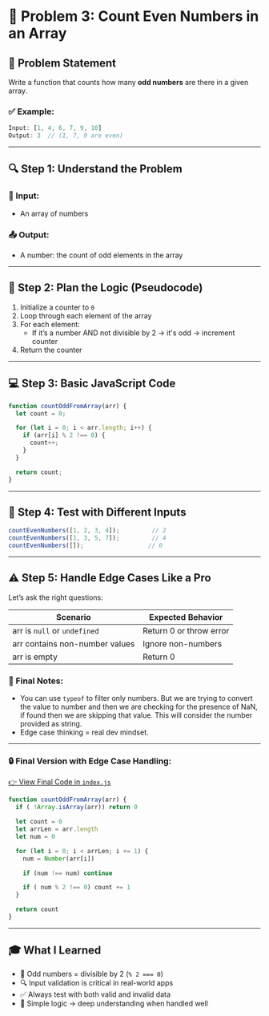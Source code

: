 # 🚀 Problem 3: Count Even Numbers in an Array

## 📝 Problem Statement  
Write a function that counts how many **odd numbers** are there in a given array.

### ✅ Example:
```js
Input: [1, 4, 6, 7, 9, 10]  
Output: 3  // (1, 7, 9 are even)
```

---

## 🔍 Step 1: Understand the Problem

### 🧾 Input:
- An array of numbers

### 📤 Output:
- A number: the count of odd elements in the array

---

## 🧱 Step 2: Plan the Logic (Pseudocode)

1. Initialize a counter to `0`
2. Loop through each element of the array
3. For each element:
   - If it’s a number AND not divisible by 2 → it's odd → increment counter
4. Return the counter

---

## 💻 Step 3: Basic JavaScript Code

```js
function countOddFromArray(arr) {
  let count = 0;

  for (let i = 0; i < arr.length; i++) {
    if (arr[i] % 2 !== 0) {
      count++;
    }
  }

  return count;
}
```

---

## 🧪 Step 4: Test with Different Inputs

```js
countEvenNumbers([1, 2, 3, 4]);         // 2
countEvenNumbers([1, 3, 5, 7]);         // 4
countEvenNumbers([]);                  // 0
```

---

## ⚠️ Step 5: Handle Edge Cases Like a Pro

Let’s ask the right questions:

| Scenario                         | Expected Behavior             |
|----------------------------------|--------------------------------|
| arr is `null` or `undefined`     | Return 0 or throw error        |
| arr contains non-number values   | Ignore non-numbers             |
| arr is empty                     | Return 0                       |

### 🧠 Final Notes:
- You can use `typeof` to filter only numbers. But we are trying to convert the value to number and then we are checking for the presence of NaN, if found then we are skipping that value. This will consider the number provided as string.
- Edge case thinking = real dev mindset.

---

### 🔒 Final Version with Edge Case Handling:
[👉 View Final Code in `index.js`](./index.js)

```js
function countOddFromArray(arr) {
  if ( !Array.isArray(arr)) return 0

  let count = 0
  let arrLen = arr.length
  let num = 0

  for (let i = 0; i < arrLen; i += 1) {
    num = Number(arr[i])

    if (num !== num) continue

    if ( num % 2 !== 0) count += 1
  }

  return count
}
```

---

## 🎓 What I Learned

- 🧮 Odd numbers = divisible by 2 (`% 2 === 0`)
- 🔍 Input validation is critical in real-world apps
- ✅ Always test with both valid and invalid data
- 🧠 Simple logic → deep understanding when handled well
